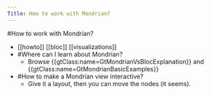 ---Title: How to work with Mondrian?---#How to work with Mondrian?- [[howto]] [[bloc]] [[visualizations]]- #Where can I learn about Mondrian?    - Browse {{gtClass:name=GtMondrianVsBlocExplanation}} and {{gtClass:name=GtMondrianBasicExamples}}- #How to make a Mondrian view interactive?    - Give it a layout, then you can move the nodes (it seems).